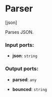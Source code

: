 # Parser

[json]

Parses JSON.

### Input ports:

* __json__: `string`

### Output ports:

* __parsed__: `any`


* __bounced__: `string`

